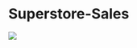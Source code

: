 # Superstore-Sales

<img src="https://github.com/jafarsidiq98/Superstore-Sales-Dashboard-Power-BI/blob/95362fdd0a113f6d9f114e493c04b475c71d23ae/Dashboard%20Superstore.jpg">
